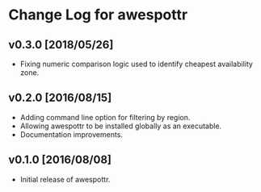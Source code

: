 # Change Log for awespottr

## v0.3.0 [2018/05/26]

- Fixing numeric comparison logic used to identify cheapest availability zone.

## v0.2.0 [2016/08/15]

- Adding command line option for filtering by region.
- Allowing awespottr to be installed globally as an executable.
- Documentation improvements.

## v0.1.0 [2016/08/08]

- Initial release of awespottr.
